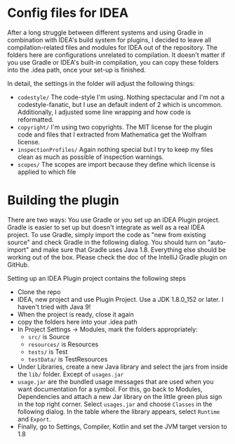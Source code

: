 # Config files for IDEA

After a long struggle between different systems and using Gradle in combination with IDEA's build system for plugins,
I decided to leave all compilation-related files and modules for IDEA out of the repository. The folders here are
configurations unrelated to compilation. It doesn't matter if you use Gradle or IDEA's built-in compilation, you
can copy these folders into the .idea path, once your set-up is finished.

In detail, the settings in the folder will adjust the following things:

- `codestyle/` The code-style I'm using. Nothing spectacular and I'm not a codestyle-fanatic, but I use an default indent
of 2 which is uncommon. Additionally, I adjusted some line wrapping and how code is reformatted.
- `copyright/` I'm using two copyrights. The MIT license for the plugin code and files that I extracted from Mathematica
get the Wolfram license.
- `inspectionProfiles/` Again nothing special but I try to keep my files clean as much as possible of inspection warnings.
- `scopes/` The scopes are import because they define which license is applied to which file

# Building the plugin

There are two ways: You use Gradle or you set up an IDEA Plugin project. Gradle is easier to set up but doesn't integrate
as well as a real IDEA project. To use Gradle, simply import the code as "new from existing source" and check Gradle
in the following dialog. You should turn on "auto-import" and make sure that Gradle uses Java 1.8. Everything else
should be working out of the box. Please check the doc of the IntelliJ Gradle plugin on GitHub.

Setting up an IDEA Plugin project contains the following steps

- Clone the repo
- IDEA, new project and use Plugin Project. Use a JDK 1.8.0_152 or later. I haven't tried with Java 9!
- When the project is ready, close it again
- copy the folders here into your .idea path
- In Project Settings -> Modules, mark the folders appropriately:
    - `src/` is Source
    - `resources/` is Resources
    - `tests/` is Test
    - `testData/` is TestResources
- Under Libraries, create a new Java library and select the jars from inside the `lib/` folder. Except of `usages.jar`
- `usage.jar` are the bundled usage messages that are used when you want documentation for a symbol. For this, go back to 
Modules, Dependencies and attach a new Jar library on the little green plus sign in the top right corner. Select `usages.jar`
and choose `Classes` in the following dialog. In the table where the library appears, select `Runtime` and `Export`.
- Finally, go to Settings, Compiler, Kotlin and set the JVM target version to 1.8